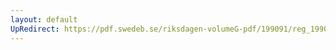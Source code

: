 ```yaml
---
layout: default
UpRedirect: https://pdf.swedeb.se/riksdagen-volumeG-pdf/199091/reg_199091/reg_199091_0184.pdf
---
```

